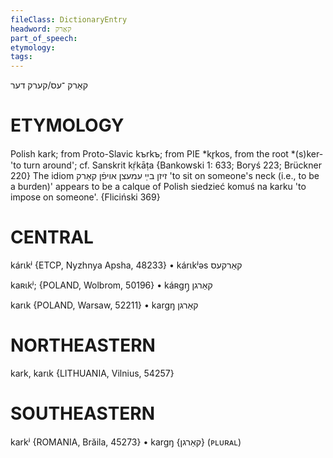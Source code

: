 ```yaml
---
fileClass: DictionaryEntry
headword: קאַרק
part_of_speech: 
etymology: 
tags: 
---
```

קאַרק
־עס/קערק
דער

ETYMOLOGY
===========
Polish kark; from Proto-Slavic kъrkъ; from PIE *kr̥kos, from the root *(s)ker- 'to turn around'; cf. Sanskrit kṛ́kāṭa
{Bankowski 1: 633; Boryś 223; Brückner 220}
The idiom זיזן בײַ עמעצן אויפֿן קאַרק 'to sit on someone's neck (i.e., to be a burden)' appears to be a calque of Polish siedzieć komuś na karku 'to impose on someone'.
{Fliciński 369}

CENTRAL
========

kárɩkʲ {ETCP, Nyzhnya Apsha, 48233}
	•	kárɩkʲəs קאַרקעס

kaʀɩkʲ; {POLAND, Wolbrom, 50196}
	•	káʀgŋ̩ קאַרגן

karɩk {POLAND, Warsaw, 52211}
	•	kargŋ קאַרגן

NORTHEASTERN
==============

kark, karɩk {LITHUANIA, Vilnius, 54257}

SOUTHEASTERN
==============

karkʲ {ROMANIA, Brăila, 45273}
	•	kargŋ {קאַרגן} (ᴘʟᴜʀᴀʟ)

